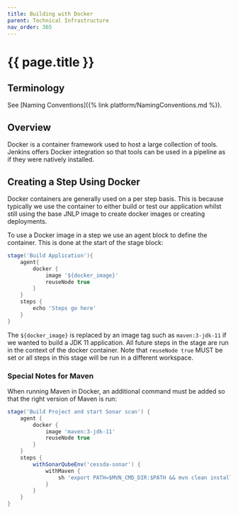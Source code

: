 ```yaml
---
title: Building with Docker
parent: Technical Infrastructure
nav_order: 365
---
```


# {{ page.title }}

## Terminology

See [Naming Conventions]({% link platform/NamingConventions.md %}).

## Overview

Docker is a container framework used to host a large collection of tools.
Jenkins offers Docker integration so that tools can be used in a pipeline as if they were natively installed.

## Creating a Step Using Docker

Docker containers are generally used on a per step basis. This is because typically we use the container to either build
 or test our application whilst still using the base JNLP image to create docker images or creating deployments.

To use a Docker image in a step we use an agent block to define the container.
This is done at the start of the stage block:

```groovy
stage('Build Application'){
    agent{
        docker {
            image '${docker_image}'
            reuseNode true
        }
    }
    steps {
        echo 'Steps go here'
    }
}
```

The `${docker_image}` is replaced by an image tag such as `maven:3-jdk-11` if we wanted to build a JDK 11 application.
 All future steps in the stage are run in the context of the docker container.
 Note that `reuseNode true` MUST be set or all steps in this stage will be run in a different workspace.

### Special Notes for Maven

When running Maven in Docker, an additional command must be added so that the right version of Maven is run:

```groovy
stage('Build Project and start Sonar scan') {
    agent {
        docker {
            image 'maven:3-jdk-11'
            reuseNode true
        }
    }
    steps {
        withSonarQubeEnv('cessda-sonar') {
            withMaven {
                sh 'export PATH=$MVN_CMD_DIR:$PATH && mvn clean install sonar:sonar'
            }
        }
    }
}
```
